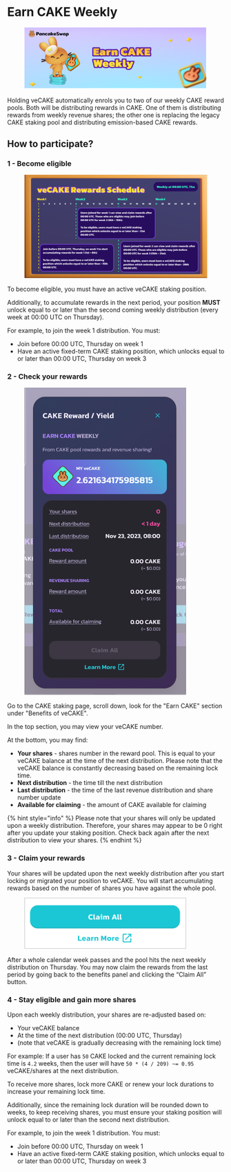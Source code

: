 # Earn CAKE Weekly

<figure><img src="../../../../.gitbook/assets/image (200).png" alt=""><figcaption></figcaption></figure>

Holding veCAKE automatically enrols you to two of our weekly CAKE reward pools. Both will be distributing rewards in CAKE. One of them is distributing rewards from weekly revenue shares; the other one is replacing the legacy CAKE staking pool and distributing emission-based CAKE rewards.

## How to participate?

### 1 - Become eligible <a href="#8b63b3dd-b974-4e1b-9c5e-ed8eea2891ab" id="8b63b3dd-b974-4e1b-9c5e-ed8eea2891ab"></a>

<figure><img src="../../../../.gitbook/assets/image (201).png" alt=""><figcaption></figcaption></figure>

To become eligible, you must have an active veCAKE staking position.

Additionally, to accumulate rewards in the next period, your position **MUST** unlock equal to or later than the second coming weekly distribution (every week at 00:00 UTC on Thursday).

For example, to join the week 1 distribution. You must:

* Join before 00:00 UTC, Thursday on week 1
* Have an active fixed-term CAKE staking position, which unlocks equal to or later than 00:00 UTC, Thursday on week 3

### 2 - Check your rewards

<figure><img src="../../../../.gitbook/assets/image (202).png" alt="" width="375"><figcaption></figcaption></figure>

Go to the CAKE staking page, scroll down, look for the "Earn CAKE" section under "Benefits of veCAKE".

In the top section, you may view your veCAKE number.

At the bottom, you may find:

* **Your shares** - shares number in the reward pool. This is equal to your veCAKE balance at the time of the next distribution. Please note that the veCAKE balance is constantly decreasing based on the remaining lock time.
* **Next distribution** - the time till the next distribution
* **Last distribution** - the time of the last revenue distribution and share number update
* **Available for claiming** - the amount of CAKE available for claiming

{% hint style="info" %}
Please note that your shares will only be updated upon a weekly distribution. Therefore, your shares may appear to be 0 right after you update your staking position. Check back again after the next distribution to view your shares.
{% endhint %}

### 3 - Claim your rewards <a href="#d99a5c97-55b7-4768-ac3e-c05e173ed63f" id="d99a5c97-55b7-4768-ac3e-c05e173ed63f"></a>

Your shares will be updated upon the next weekly distribution after you start locking or migrated your position to veCAKE. You will start accumulating rewards based on the number of shares you have against the whole pool.

<figure><img src="../../../../.gitbook/assets/image (203).png" alt="" width="375"><figcaption></figcaption></figure>

After a whole calendar week passes and the pool hits the next weekly distribution on Thursday. You may now claim the rewards from the last period by going back to the benefits panel and clicking the “Claim All” button.

### 4 - Stay eligible and gain more shares <a href="#3ca775e2-6d26-4dee-94e4-e03d89b57412" id="3ca775e2-6d26-4dee-94e4-e03d89b57412"></a>

Upon each weekly distribution, your shares are re-adjusted based on:

* Your veCAKE balance
* At the time of the next distribution (00:00 UTC, Thursday)
* (note that veCAKE is gradually decreasing with the remaining lock time)

For example: If a user has `50` CAKE locked and the current remaining lock time is `4.2` weeks, then the user will have `50 * (4 / 209) ~= 0.95` veCAKE/shares at the next distribution.

To receive more shares, lock more CAKE or renew your lock durations to increase your remaining lock time.

Additionally, since the remaining lock duration will be rounded down to weeks, to keep receiving shares, you must ensure your staking position will unlock equal to or later than the second next distribution.

For example, to join the week 1 distribution. You must:

* Join before 00:00 UTC, Thursday on week 1
* Have an active fixed-term CAKE staking position, which unlocks equal to or later than 00:00 UTC, Thursday on week 3

